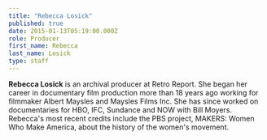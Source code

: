 ```yaml
---
title: "Rebecca Losick"
published: true
date: 2015-01-13T05:19:00.000Z
role: Producer
first_name: Rebecca
last_name: Losick
type: staff
---
```


**Rebecca Losick** is an archival producer at Retro Report. She began her career in documentary film production more than 18 years ago working for filmmaker Albert Maysles and Maysles Films Inc. She has since worked on documentaries for HBO, IFC, Sundance and NOW with Bill Moyers. Rebecca's most recent credits include the PBS project, MAKERS: Women Who Make America, about the history of the women's movement.


